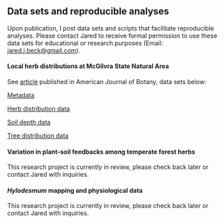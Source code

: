 ## Data sets and reproducible analyses

Upon publication, I post data sets and scripts that facilitate reproducible analyses. Please contact Jared to receive formal permission to use these data sets for educational or research purposes (Email: jared.j.beck@gmail.com). 

#### Local herb distributions at McGilvra State Natural Area

See [article](https://bsapubs.onlinelibrary.wiley.com/doi/abs/10.1002/ajb2.1593) published in American Journal of Botany, data sets below:

[Metadata](/content/datasets/mcgilvra_woods_herb_mapping_metadata.txt)

[Herb distribution data]()

[Soil depth data]()

[Tree distribution data]()

#### Variation in plant-soil feedbacks among temperate forest herbs

This research project is currently in review, please check back later or contact Jared with inquiries.


#### *Hylodesmum* mapping and physiological data

This research project is currently in review, please check back later or contact Jared with inquiries.

